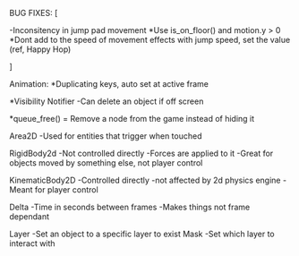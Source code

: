 

BUG FIXES:
[

-Inconsitency in jump pad movement
*Use is_on_floor() and motion.y > 0
*Dont add to the speed of movement effects with jump speed, set the value (ref, Happy Hop)

]

Animation:
*Duplicating keys, auto set at active frame

*Visibility Notifier
-Can delete an object if off screen 

*queue_free() = Remove a node from the game instead of hiding it

Area2D
-Used for entities that trigger when touched

RigidBody2d
-Not controlled directly
-Forces are applied to it
-Great for objects moved by something else, not player control

KinematicBody2D
-Controlled directly
-not affected by 2d physics engine 
-Meant for player control

Delta
-Time in seconds between frames
-Makes things not frame dependant

Layer
-Set an object to a specific layer to exist
Mask
-Set which layer to interact with




